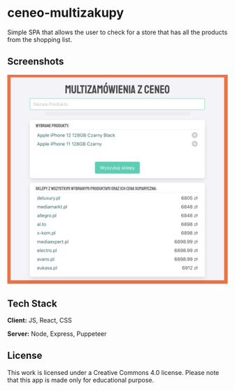 # ceneo-multizakupy

Simple SPA that allows the user to check for a store that has all the products from the shopping list.

## Screenshots

![App Screenshot](https://raw.githubusercontent.com/bogk9/ceneo-scraper/main/public/preview.png)

## Tech Stack

**Client:** JS, React, CSS

**Server:** Node, Express, Puppeteer

## License

This work is licensed under a Creative Commons 4.0 license.
Please note that this app is made only for educational purpose.
